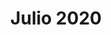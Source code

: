 ---
title: Julio 2020
subtitle:
summary:
tags:
- EBAU
- 2020
categories:
- Física

# Optional external URL for project (replaces project detail page).
external_link: https://drive.google.com/file/d/16rjUtiAzqEN1x09YDbkYkQ_Ksm22ACe9/view
---